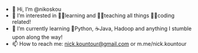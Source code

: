 - 👋 Hi, I’m @nikoskou
- 👀 I’m interested in 👨‍🎓learning and 👨‍🏫teaching all things 👨‍💻coding related! 
- 🌱 I’m currently learning 🐍Python, ☕Java, Hadoop and anything I stumble upon along the way! 
- 📫 How to reach me: nick.kountour@gmail.com or m.me/nick.kountour

<!---
nikoskou/nikoskou is a ✨ special ✨ repository because its `README.md` (this file) appears on your GitHub profile.
You can click the Preview link to take a look at your changes.
--->
